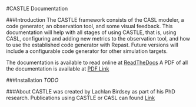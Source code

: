 #CASTLE Documentation

###Introduction
The CASTLE framework consists of the CASL modeler, a code generator, an observation tool, and some visual feedback.
This documentation will help with all stages of using CASTLE, that is, using CASL, configuring and adding new metrics to the observation tool, and how to use the established code generator with Repast. Future versions will include a configurable code generator for other simulation targets.


The documentation is available to read online at [ReadTheDocs](http://castle-documentation.readthedocs.io/en/latest/)
A PDF of all the documentation is available at [PDF Link]()




###Installation
*TODO*


###About
CASTLE was created by Lachlan Birdsey as part of his PhD research.
Publications using CASTLE or CASL can found [Link]()